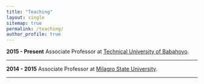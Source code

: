 ```yaml
---
title: "Teaching"
layout: single
sitemap: true
permalink: /teaching/
author_profile: true
---
```


**2015 - Present** Associate Professor at [Technical University of Babahoyo].

----------

**2014 - 2015** Associate Professor at [Milagro State University].

----------

[Technical University of Babahoyo]: http://www.utb.edu.ec/
[Milagro State University]: http://www.unemi.edu.ec/